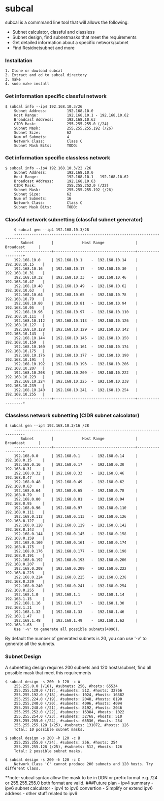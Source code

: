 # subcal

subcal is a commmand line tool that will allows the following:
- Subnet calculator, classful and classless
- Subnet design, find subnetmasks that meet the requirements
- Get detailed information about a specific network/subnet 
- Find Residnetsubnet and more 

### Installation
```
1. Clone or dowload subcal
2. Extract and cd to subcal directory 
3. make
4. sudo make install
```

### Get information specific classful network
```
$ subcal info --ip4 192.168.10.3/26
    Subnet Address:         192.168.10.0
    Host Range:             192.168.10.1 - 192.168.10.62
    Broadcast Address:      192.168.10.63
    CIDR Mask:              255.255.255.0 (/24)
    Subnet Mask:            255.255.255.192 (/26)
    Subnet Size:            62
    Num of Subnets:         4
    Network Class:          Class C
    Subnet Mask Bits:       TODO:
```
### Get information specific classless network
```
$ subcal info --ip4 192.168.10.3/22 /26
    Subnet Address:         192.168.10.0
    Host Range:             192.168.10.1 - 192.168.10.62
    Broadcast Address:      192.168.10.63
    CIDR Mask:              255.255.252.0 (/22)
    Subnet Mask:            255.255.255.192 (/26)
    Subnet Size:            62
    Num of Subnets:         16
    Network Class:          Class C
    Subnet Mask Bits:       TODO:
```
### Classful network subnetting (classful subnet generator)
```
    $ subcal gen --ip4 192.168.10.3/28
    ---------------------------------------------------------------------------
       Subnet        |             Host Range              |   Broadcast      |
    -----------------+-------------------------------------+------------------+
    192.168.10.0     | 192.168.10.1    -  192.168.10.14    | 192.168.10.15    |
    192.168.10.16    | 192.168.10.17   -  192.168.10.30    | 192.168.10.31    |
    192.168.10.32    | 192.168.10.33   -  192.168.10.46    | 192.168.10.47    |
    192.168.10.48    | 192.168.10.49   -  192.168.10.62    | 192.168.10.63    |
    192.168.10.64    | 192.168.10.65   -  192.168.10.78    | 192.168.10.79    |
    192.168.10.80    | 192.168.10.81   -  192.168.10.94    | 192.168.10.95    |
    192.168.10.96    | 192.168.10.97   -  192.168.10.110   | 192.168.10.111   |
    192.168.10.112   | 192.168.10.113  -  192.168.10.126   | 192.168.10.127   |
    192.168.10.128   | 192.168.10.129  -  192.168.10.142   | 192.168.10.143   |
    192.168.10.144   | 192.168.10.145  -  192.168.10.158   | 192.168.10.159   |
    192.168.10.160   | 192.168.10.161  -  192.168.10.174   | 192.168.10.175   |
    192.168.10.176   | 192.168.10.177  -  192.168.10.190   | 192.168.10.191   |
    192.168.10.192   | 192.168.10.193  -  192.168.10.206   | 192.168.10.207   |
    192.168.10.208   | 192.168.10.209  -  192.168.10.222   | 192.168.10.223   |
    192.168.10.224   | 192.168.10.225  -  192.168.10.238   | 192.168.10.239   |
    192.168.10.240   | 192.168.10.241  -  192.168.10.254   | 192.168.10.255   |
    -----------------+-------------------------------------+------------------+
```
### Classless network subnetting (CIDR subnet calcolator)
```
$ subcal gen --ip4 192.168.10.3/16 /28 
    ---------------------------------------------------------------------------
       Subnet        |             Host Range              |   Broadcast      |
    -----------------+-------------------------------------+------------------+
    192.168.0.0      | 192.168.0.1     -  192.168.0.14     | 192.168.0.15     |
    192.168.0.16     | 192.168.0.17    -  192.168.0.30     | 192.168.0.31     |
    192.168.0.32     | 192.168.0.33    -  192.168.0.46     | 192.168.0.47     |
    192.168.0.48     | 192.168.0.49    -  192.168.0.62     | 192.168.0.63     |
    192.168.0.64     | 192.168.0.65    -  192.168.0.78     | 192.168.0.79     |
    192.168.0.80     | 192.168.0.81    -  192.168.0.94     | 192.168.0.95     |
    192.168.0.96     | 192.168.0.97    -  192.168.0.110    | 192.168.0.111    |
    192.168.0.112    | 192.168.0.113   -  192.168.0.126    | 192.168.0.127    |
    192.168.0.128    | 192.168.0.129   -  192.168.0.142    | 192.168.0.143    |
    192.168.0.144    | 192.168.0.145   -  192.168.0.158    | 192.168.0.159    |
    192.168.0.160    | 192.168.0.161   -  192.168.0.174    | 192.168.0.175    |
    192.168.0.176    | 192.168.0.177   -  192.168.0.190    | 192.168.0.191    |
    192.168.0.192    | 192.168.0.193   -  192.168.0.206    | 192.168.0.207    |
    192.168.0.208    | 192.168.0.209   -  192.168.0.222    | 192.168.0.223    |
    192.168.0.224    | 192.168.0.225   -  192.168.0.238    | 192.168.0.239    |
    192.168.0.240    | 192.168.0.241   -  192.168.0.254    | 192.168.0.255    |
    192.168.1.0      | 192.168.1.1     -  192.168.1.14     | 192.168.1.15     |
    192.168.1.16     | 192.168.1.17    -  192.168.1.30     | 192.168.1.31     |
    192.168.1.32     | 192.168.1.33    -  192.168.1.46     | 192.168.1.47     |
    192.168.1.48     | 192.168.1.49    -  192.168.1.62     | 192.168.1.63     |
    Use '-v' to generate all possible subnets(4096).
```
By default the number of generated subnets is 20, you can use '-v' to generate all the subnets.
### Subnet Design 
A subnetting design requires 200 subnets and 120 hosts/subnet, find all possible mask that meet this requirements 
```
$ subcal design -s 200 -h 120 -c A
    255.255.0.0 (/16), #subnets: 256, #hosts: 65534
    255.255.128.0 (/17), #subnets: 512, #hosts: 32766
    255.255.192.0 (/18), #subnets: 1024, #hosts: 16382
    255.255.224.0 (/19), #subnets: 2048, #hosts: 8190
    255.255.240.0 (/20), #subnets: 4096, #hosts: 4094
    255.255.248.0 (/21), #subnets: 8192, #hosts: 2046
    255.255.252.0 (/22), #subnets: 16384, #hosts: 1022
    255.255.254.0 (/23), #subnets: 32768, #hosts: 510
    255.255.255.0 (/24), #subnets: 65536, #hosts: 254
    255.255.255.128 (/25), #subnets: 131072, #hosts: 126
    Total: 10 possible subnet masks.

$ subcal design -s 200 -h 120 -c B
    255.255.255.0 (/24), #subnets: 256, #hosts: 254
    255.255.255.128 (/25), #subnets: 512, #hosts: 126
    Total: 2 possible subnet masks.

$ subcal design -s 200 -h 120 -c C
    Network Class 'C' cannot produce 200 subnets and 120 hosts. Try different Class.
```
**note: subcal syntax allow the mask to be in DDN or prefix format e.g. /24 or 255.255.255.0 both format are valid.
###Future plan
    - ipv4 summary
    - ipv6 subnet calculator
    - ipv4 to ipv6 convertion
    - Simplify or extend ipv6 address
    - other stuff related to ipv6
